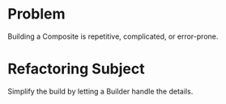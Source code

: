 # Problem
Building a Composite is repetitive, complicated, or error-prone.

# Refactoring Subject
Simplify the build by letting a Builder handle the details.